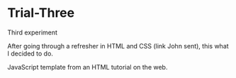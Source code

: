 # Trial-Three
Third experiment
<p>After going through a refresher in HTML and CSS (link John sent), this what I decided to do. </p>
<p>JavaScript template from an HTML tutorial on the web. </p>
